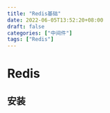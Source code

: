 ```yaml
---
title: "Redis基础"
date: 2022-06-05T13:52:20+08:00
draft: false
categories: ["中间件"]
tags: ["Redis"]
---
```

# Redis

## 安装